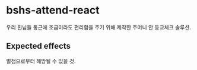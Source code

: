 # bshs-attend-react
우리 횐님들 통근에 조금이라도 편리함을 주기 위해 제작한 주머니 안 등교체크 솔루션.

## Expected effects
벌점으로부터 해방될 수 있을 것.
